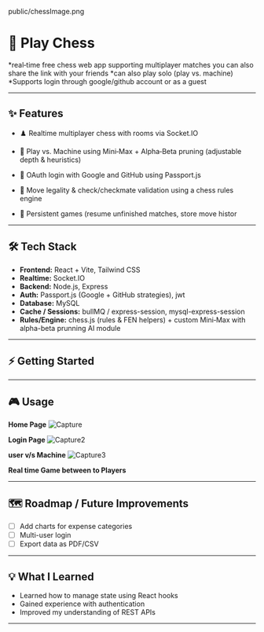 public/chessImage.png
# 🚀 Play Chess

*real‑time free chess web app supporting multiplayer matches you can also share the link with your friends
*can also play solo (play vs. machine)
*Supports login through google/github account or as a guest

---


## ✨ Features

* ♟️ Realtime multiplayer chess with rooms via Socket.IO

* 🤖 Play vs. Machine using Mini‑Max + Alpha‑Beta pruning (adjustable depth & heuristics)
 
* 🔐 OAuth login with Google and GitHub using Passport.js

* 🧠 Move legality & check/checkmate validation using a chess rules engine

* 💾 Persistent games (resume unfinished matches, store move histor

---

## 🛠 Tech Stack

* **Frontend:** React + Vite, Tailwind CSS
* **Realtime:** Socket.IO
* **Backend:** Node.js, Express
* **Auth:** Passport.js (Google + GitHub strategies), jwt
* **Database:** MySQL
* **Cache / Sessions:** bullMQ / express-session, mysql-express-session
* **Rules/Engine:** chess.js (rules & FEN helpers) + custom Mini‑Max with alpha-beta prunning AI module

---

## ⚡ Getting Started

---

## 🎮 Usage
__Home Page__
![Capture](https://github.com/user-attachments/assets/9a7a7a92-7b21-4ad3-b046-56c073ba191b)

__Login Page__ 
![Capture2](https://github.com/user-attachments/assets/97bc48dc-3970-4747-ae73-58ec002fa70e)

__user v/s Machine__
![Capture3](https://github.com/user-attachments/assets/b94bceb0-e0af-4ec0-bfa4-f5b6c17cff7c)

__Real time Game between to Players__


---

## 🗺 Roadmap / Future Improvements

* [ ] Add charts for expense categories
* [ ] Multi-user login
* [ ] Export data as PDF/CSV

---

## 💡 What I Learned

* Learned how to manage state using React hooks
* Gained experience with authentication 
* Improved my understanding of REST APIs

---
